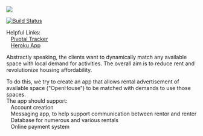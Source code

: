 <a href="https://codeclimate.com/github/jjeremydiaz/OpenHouse">
    <img src="https://codeclimate.com/github/jjeremydiaz/OpenHouse/badges/gpa.svg" />
</a>

[![Build Status](https://travis-ci.org/jjeremydiaz/OpenHouse.svg?branch=master)](https://travis-ci.org/jjeremydiaz/OpenHouse)

Helpful Links: <br>
&nbsp;&nbsp; <a href="https://www.pivotaltracker.com/n/projects/2117895"> Pivotal Tracker </a> <br>
&nbsp;&nbsp; <a href="https://openhouse-1.herokuapp.com/"> Heroku App </a>

Abstractly speaking, the clients want to dynamically match any available space with local demand for activities. 
The overall aim is to reduce rent and revolutionize housing affordability.

To do this, we try to create an app that allows rental advertisement of available space ("OpenHouse") to be matched with demands to use those spaces. <br>
The app should support: <br>
&nbsp;&nbsp; Account creation <br>
&nbsp;&nbsp; Messaging app, to help support communication between rentor and renter <br>
&nbsp;&nbsp; Database for numerous and various rentals <br>
&nbsp;&nbsp; Online payment system <br>
